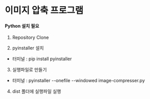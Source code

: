 # 이미지 압축 프로그램

#### Python 설치 필요

1. Repository Clone

2. pyinstaller 설치

- 터미널 : pip install pyinstaller

3. 실행파일로 만들기

- 터미널 : pyinstaller --onefile --windowed image-compresser.py

4. dist 폴더에 실행파일 실행
